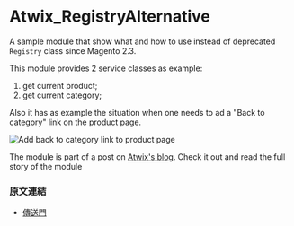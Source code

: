 # Atwix_RegistryAlternative

A sample module that show what and how to use instead of deprecated `Registry` class
since Magento 2.3.

This module provides 2 service classes as example:
1. get current product;
2. get current category;

Also it has as example the situation when one needs to ad a "Back to category" link on the product page.

![Add back to category link to product page](/app/code/Atwix/RegistryAlternative/view/frontend/web/images/back-to-category.jpg "Back to category link on product page")

The module is part of a post on [Atwix's blog](https://www.atwix.com/development/alternatives-for-deprecated-registry-class-magento-2-3).
Check it out and read the full story of the module
### 原文連結
  * [傳送門](https://www.atwix.com/magento-2/alternatives-for-deprecated-registry-class-magento-2-3/)
